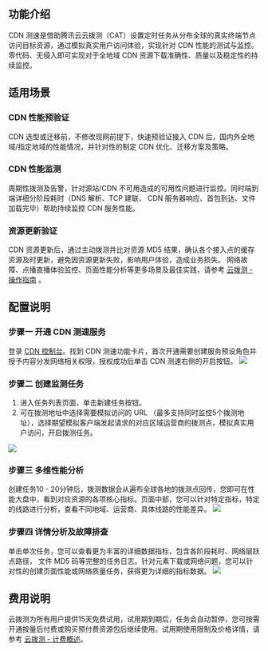 ## 功能介绍

CDN 测速是借助腾讯云云拨测（CAT）设置定时任务从分布全球的真实终端节点访问目标资源，通过模拟真实用户访问体验，实现针对 CDN 性能的测试与监控。零代码、无侵入即可实现对于全地域 CDN 资源下载准确性、质量以及稳定性的持续监控。

## 适用场景

### CDN 性能预验证

CDN 选型或迁移前，不修改现网前提下，快速预验证接入 CDN 后，国内外全地域/指定地域的性能情况，并针对性的制定 CDN 优化、迁移方案及策略。
	

### CDN 性能监测

周期性拨测及告警，针对源站/CDN 不可用造成的可用性问题进行监控。同时端到端详细分阶段耗时（DNS 解析、TCP 建联、 CDN 服务器响应、首包到达、文件加载完毕）帮助持续监控 CDN 服务性能。
	

### 资源更新验证

CDN 资源更新后，通过主动拨测并比对资源 MD5 结果，确认各个接入点的缓存资源及时更新，避免因资源更新失败，影响用户体验，造成业务损失。
网络故障、点播直播体验监控、页面性能分析等更多场景及最佳实践，请参考 [云拨测 - 操作指南](https://cloud.tencent.com/document/product/280/52103) 。
		
		

## 配置说明

### 步骤一 开通 CDN 测速服务

登录 [CDN 控制台](https://console.cloud.tencent.com/cdn/plugins)。找到 CDN 测速功能卡片，首次开通需要创建服务预设角色并授予内容分发网络相关权限，授权成功后单击 CDN 测速右侧的开启按钮。
![](https://qcloudimg.tencent-cloud.cn/raw/a845f32a482895e447024bd1c7e8a9a9.png)

### 步骤二 创建监测任务

1. 进入任务列表页面，单击新建任务按钮。
2. 可在拨测地址中选择需要模拟访问的 URL （最多支持同时监控5个拨测地址），选择期望模拟客户端发起请求的对应区域运营商的拨测点，模拟真实用户访问，开启拨测任务。

![](https://qcloudimg.tencent-cloud.cn/raw/59898dda70a3cf56b4f227d6d7948eed.png)

### 步骤三 多维性能分析

创建任务10 - 20分钟后，拨测数据会从遍布全球各地的拨测点回传，您即可在性能大盘中，看到对应资源的各项核心指标。页面中部，您可以针对特定指标，特定的线路进行分析，查看不同地域、运营商、具体线路的性能差异。
![](https://qcloudimg.tencent-cloud.cn/raw/e8ddd409eaa4c43c74eae3e4e06de4a0.png)

### 步骤四 详情分析及故障排查

单击单次任务，您可以查看更为丰富的详细数据指标，包含各阶段耗时、网络层跃点路径， 文件 MD5 码等完整的任务日志。针对元素下载或网络问题，您可以针对性的创建页面性能或网络质量任务，获得更为详细的指标数据。
![](https://qcloudimg.tencent-cloud.cn/raw/2ff7cbf27f037be3828e83891a050bae.png)

## 费用说明

云拨测为所有用户提供15天免费试用，试用期到期后，任务会自动暂停，您可按需开通按量后付费或购买预付费资源包后继续使用。试用期使用限制及价格详情，请参考 [云拨测 - 计费概述](https://cloud.tencent.com/document/product/280/70804)。
